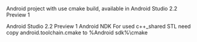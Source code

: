 Android project with use cmake build, available in Android Studio 2.2 Preview 1

Android Studio 2.2 Preview 1
Android NDK
For used c++_shared STL need copy android.toolchain.cmake to %Android sdk%\cmake